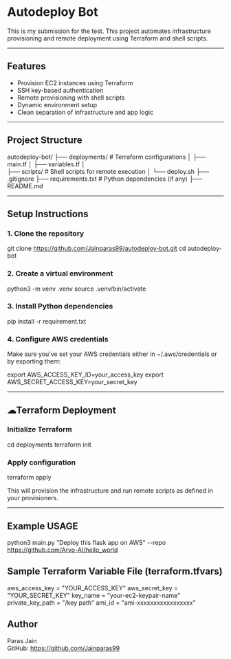 # Autodeploy Bot

This is my submission for the test.
This project automates infrastructure provisioning and remote deployment using Terraform and shell scripts.

---

## Features

- Provision EC2 instances using Terraform
- SSH key-based authentication
- Remote provisioning with shell scripts
- Dynamic environment setup
- Clean separation of infrastructure and app logic

---

## Project Structure

autodeploy-bot/
├── deployments/              # Terraform configurations
│   ├── main.tf
│   ├── variables.tf
│   
├── scripts/                  # Shell scripts for remote execution
│   └── deploy.sh
├── .gitignore
├── requirements.txt          # Python dependencies (if any)
├── README.md

---

## Setup Instructions

### 1. Clone the repository

git clone https://github.com/Jainparas99/autodeploy-bot.git
cd autodeploy-bot

### 2. Create a virtual environment

python3 -m venv .venv
source .venv/bin/activate  

### 3. Install Python dependencies

pip install -r requirement.txt

### 4. Configure AWS credentials

Make sure you’ve set your AWS credentials either in ~/.aws/credentials or by exporting them:

export AWS_ACCESS_KEY_ID=your_access_key
export AWS_SECRET_ACCESS_KEY=your_secret_key

---

## ☁Terraform Deployment

### Initialize Terraform

cd deployments
terraform init

### Apply configuration

terraform apply

This will provision the infrastructure and run remote scripts as defined in your provisioners.

---

## Example USAGE 

python3 main.py "Deploy this flask app on AWS" --repo https://github.com/Arvo-AI/hello_world

## Sample Terraform Variable File (terraform.tfvars)

aws_access_key = "YOUR_ACCESS_KEY"
aws_secret_key = "YOUR_SECRET_KEY"
key_name       = "your-ec2-keypair-name"
private_key_path = "/key path"
ami_id         = "ami-xxxxxxxxxxxxxxxxx"

## Author

Paras Jain  
GitHub: https://github.com/Jainparas99
